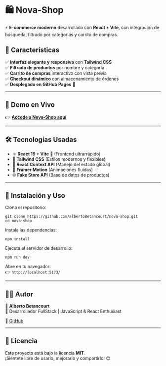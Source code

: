 # 🛍️ Nova-Shop
  
⚡ **E-commerce moderno** desarrollado con **React + Vite**, con integración de búsqueda, filtrado por categorías y carrito de compras.

## 🌟 Características

✅ **Interfaz elegante y responsiva** con **Tailwind CSS**  
✅ **Filtrado de productos** por nombre y categoría  
✅ **Carrito de compras** interactivo con vista previa  
✅ **Checkout dinámico** con almacenamiento de órdenes  
✅ **Desplegado en GitHub Pages** 🚀  

---

## 🎥 **Demo en Vivo**
👉 **[Accede a Nova-Shop aquí](https://albertoBetancourt.github.io/nova-shop/)**  

---

## 🛠️ **Tecnologías Usadas**
- ⚛️ **React 19 + Vite** 🚀 (Frontend ultrarrápido)
- 🎨 **Tailwind CSS** (Estilos modernos y flexibles)
- 🛒 **React Context API** (Manejo del estado global)
- 🔄 **Framer Motion** (Animaciones fluidas)
- 🌐 **Fake Store API** (Base de datos de productos)

---

## 🚀 **Instalación y Uso**

Clona el repositorio:

```
git clone https://github.com/albertoBetancourt/nova-shop.git
cd nova-shop
```

Instala las dependencias:

```
npm install
```

Ejecuta el servidor de desarrollo:

```
npm run dev
```

Abre en tu navegador:  
👉 `http://localhost:5173/`

---

## 👨‍💻 **Autor**
📌 **Alberto Betancourt**  
🚀 Desarrollador FullStack | JavaScript & React Enthusiast  
 
🐙 [GitHub](https://github.com/albertoBetancourt) 

---

## 📜 **Licencia**
Este proyecto está bajo la licencia **MIT**.  
¡Siéntete libre de usarlo, mejorarlo y compartirlo! 😊
